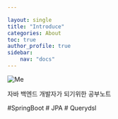 ```yaml
---

layout: single
title: "Introduce"
categories: About
toc: true
author_profile: true
sidebar: 
    nav: "docs"
---
```



![Me](../../images/2022-08-22-first/Me.jpg)

자바 백엔드 개발자가 되기위한 공부노트


#SpringBoot # JPA # Querydsl
